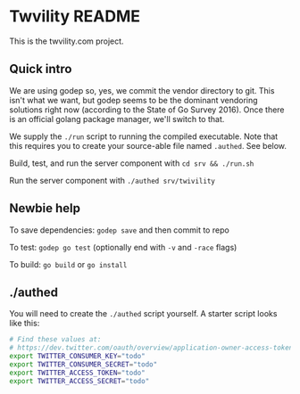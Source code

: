 # Twvility README

This is the twvility.com project.

## Quick intro

We are using godep so, yes, we commit the vendor directory to git. This isn't
what we want, but godep seems to be the dominant vendoring solutions right now
(according to the State of Go Survey 2016). Once there is an official golang
package manager, we'll switch to that.

We supply the `./run` script to running the compiled executable. Note that
this requires you to create your source-able file named `.authed`. See below.

Build, test, and run the server component with `cd srv && ./run.sh`

Run the server component with `./authed srv/twivility`

## Newbie help

To save dependencies: `godep save` and then commit to repo

To test: `godep go test` (optionally end with `-v` and `-race` flags)

To build: `go build` or `go install`


## ./authed

You will need to create the `./authed` script yourself. A starter script
looks like this:

````bash
# Find these values at:
# https://dev.twitter.com/oauth/overview/application-owner-access-tokens
export TWITTER_CONSUMER_KEY="todo"
export TWITTER_CONSUMER_SECRET="todo"
export TWITTER_ACCESS_TOKEN="todo"
export TWITTER_ACCESS_SECRET="todo"
````
